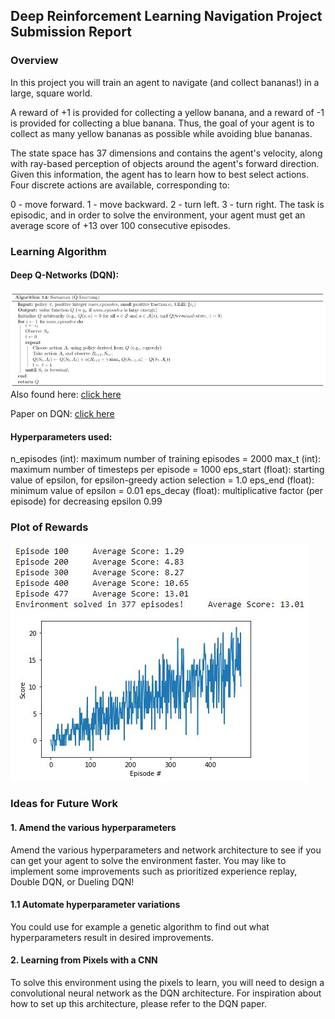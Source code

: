 [//]: # (Image References)

[image1]: images/sarsa_q-learning.JPG "sarsa q learning"
[image2]: images/plot_of_rewards_per_episode.jpg "plot of rewards per episode"

## Deep Reinforcement Learning Navigation Project Submission Report

### Overview

In this project you will train an agent to navigate (and collect bananas!) in a large, square world.

A reward of +1 is provided for collecting a yellow banana, and a reward of -1 is provided for collecting a blue banana. Thus, the goal of your agent is to collect as many yellow bananas as possible while avoiding blue bananas.

The state space has 37 dimensions and contains the agent's velocity, along with ray-based perception of objects around the agent's forward direction. Given this information, the agent has to learn how to best select actions. Four discrete actions are available, corresponding to:

0 - move forward.
1 - move backward.
2 - turn left.
3 - turn right.
The task is episodic, and in order to solve the environment, your agent must get an average score of +13 over 100 consecutive episodes.

### Learning Algorithm

#### Deep Q-Networks (DQN):

![sarsa q learning][image1]
Also found here:
[click here](https://github.com/udacity/deep-reinforcement-learning/blob/master/cheatsheet/cheatsheet.pdf)

Paper on DQN:
[click here](https://storage.googleapis.com/deepmind-media/dqn/DQNNaturePaper.pdf)

#### Hyperparameters used:

n_episodes (int): maximum number of training episodes = 2000
max_t (int): maximum number of timesteps per episode = 1000
eps_start (float): starting value of epsilon, for epsilon-greedy action selection = 1.0
eps_end (float): minimum value of epsilon = 0.01
eps_decay (float): multiplicative factor (per episode) for decreasing epsilon 0.99

### Plot of Rewards

![plot of rewards per episode][image2]

### Ideas for Future Work

#### 1. Amend the various hyperparameters
Amend the various hyperparameters and network architecture to see if you can get your agent to solve the environment faster.
You may like to implement some improvements such as prioritized experience replay, Double DQN, or Dueling DQN!

#### 1.1 Automate hyperparameter variations
You could use for example a genetic algorithm to find out what hyperparameters result in desired improvements.

#### 2. Learning from Pixels with a CNN
To solve this environment using the pixels to learn, you will need to design a convolutional neural network as the DQN architecture. For inspiration about how to set up this architecture, please refer to the DQN paper.
